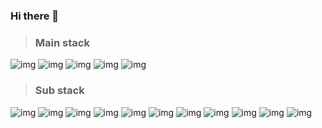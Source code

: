 ### Hi there 👋

<!--
**seaofcalm/seaofcalm** is a ✨ _special_ ✨ repository because its `README.md` (this file) appears on your GitHub profile.

Here are some ideas to get you started:

- 🔭 I’m currently working on ...
- 🌱 I’m currently learning ...
- 👯 I’m looking to collaborate on ...
- 🤔 I’m looking for help with ...
- 💬 Ask me about ...
- 📫 How to reach me: ...
- 😄 Pronouns: ...
- ⚡ Fun fact: ...
-->
> ### Main stack 
![img](https://img.shields.io/badge/HTML5-F1F1F1?style=plastic&logo=HTML5&logoColor=#FF6C00)
![img](https://img.shields.io/badge/CSS-F1F1F1?style=plastic&logo=CSS3&logoColor=blue)
![img](https://img.shields.io/badge/Javascript-F1F1F1?style=plastic&logo=Javascript&logoColor=yellow)
![img](https://img.shields.io/badge/React-F1F1F1?style=plastic&logo=React&logoColor=blue)
![img](https://img.shields.io/badge/SASS-F1F1F1?style=plastic&logo=SASS&logoColor=pink)
> ### Sub stack
![img](https://img.shields.io/badge/Svelte-F1F1F1?style=plastic&logo=Svelte&logoColor=kaki) 
![img](https://img.shields.io/badge/Vue.js-F1F1F1?style=plastic&logo=Vue&logoColor=kaki) 
![img](https://img.shields.io/badge/Python-F1F1F1?style=plastic&logo=Python) 
![img](https://img.shields.io/badge/Django-F1F1F1?style=plastic&logo=Django&logoColor=20C997) 
![img](https://img.shields.io/badge/Flask-F1F1F1?style=plastic&logo=Flask&logoColor=black) 
![img](https://img.shields.io/badge/Java-F1F1F1?style=plastic&logo=Java&logoColor=red) 
![img](https://img.shields.io/badge/Go-F1F1F1?style=plastic&logo=Go&logoColor=20C997) 
![img](https://img.shields.io/badge/MySQL-F1F1F1?style=plastic&logo=MySQL&logoColor=black) 
![img](https://img.shields.io/badge/Oracle-F1F1F1?style=plastic&logo=oracle&logoColor=red)
![img](https://img.shields.io/badge/github-F1F1F1?style=plastic&logo=github&logoColor=black) 
![img](https://img.shields.io/badge/Manjaro-F1F1F1?style=plastic&logo=Manjaro&logoColor=kaki) 
